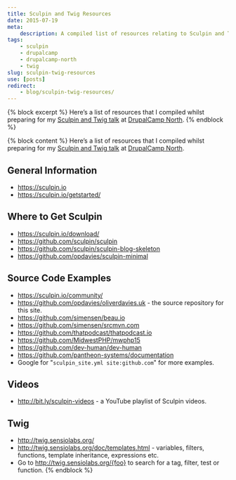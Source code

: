 ```yaml
---
title: Sculpin and Twig Resources
date: 2015-07-19
meta:
    description: A compiled list of resources relating to Sculpin and Twig.
tags:
    - sculpin
    - drupalcamp
    - drupalcamp-north
    - twig
slug: sculpin-twig-resources
use: [posts]
redirect:
    - blog/sculpin-twig-resources/
---
```

{% block excerpt %}
Here’s a list of resources that I compiled whilst preparing for my [Sculpin and Twig talk](http://drupalcampnorth.org/session/test-drive-twig-sculpin) at [DrupalCamp North](http://drupalcampnorth.org).
{% endblock %}

{% block content %}
Here’s a list of resources that I compiled whilst preparing for my [Sculpin and Twig talk](http://drupalcampnorth.org/session/test-drive-twig-sculpin) at [DrupalCamp North](http://drupalcampnorth.org).

## General Information

* <https://sculpin.io>
* <https://sculpin.io/getstarted/>

## Where to Get Sculpin

* <https://sculpin.io/download/>
* <https://github.com/sculpin/sculpin>
* <https://github.com/sculpin/sculpin-blog-skeleton>
* <https://github.com/opdavies/sculpin-minimal>

## Source Code Examples

* <https://sculpin.io/community/>
* <https://github.com/opdavies/oliverdavies.uk> - the source repository for this site.
* <https://github.com/simensen/beau.io>
* <https://github.com/simensen/srcmvn.com>
* <https://github.com/thatpodcast/thatpodcast.io>
* <https://github.com/MidwestPHP/mwphp15>
* <https://github.com/dev-human/dev-human>
* <https://github.com/pantheon-systems/documentation>
* Google for "`sculpin_site.yml site:github.com`" for more examples.

## Videos

* <http://bit.ly/sculpin-videos> - a YouTube playlist of Sculpin videos.

## Twig

* <http://twig.sensiolabs.org/>
* <http://twig.sensiolabs.org/doc/templates.html> - variables, filters, functions, template inheritance, expressions etc.
* Go to http://twig.sensiolabs.org/{foo} to search for a tag, filter, test or function.
{% endblock %}
